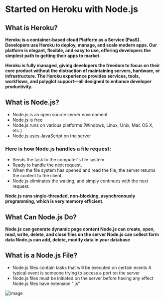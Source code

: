 # Started on Heroku with Node.js

## What is Heroku?
**Heroku is a container-based cloud Platform as a Service (PaaS). Developers use Heroku to deploy, manage, and scale modern apps.
Our platform is elegant, flexible, and easy to use, offering developers the simplest path to getting their apps to market.**

**Heroku is fully managed, giving developers the freedom to focus on their core product without the distraction of maintaining servers, 
hardware, or infrastructure. The Heroku experience provides services, tools, workflows, and polyglot support—all designed to enhance
developer productivity.**

## What is Node.js?
* Node.js is an open source server environment
* Node.js is free
* Node.js runs on various platforms (Windows, Linux, Unix, Mac OS X, etc.)
* Node.js uses JavaScript on the server

### Here is how Node.js handles a file request:

* Sends the task to the computer's file system.
* Ready to handle the next request.
* When the file system has opened and read the file, the server returns the content to the client.
* Node.js eliminates the waiting, and simply continues with the next request.

**Node.js runs single-threaded, non-blocking, asynchronously programming, which is very memory efficient.**

## What Can Node.js Do?
**Node.js can generate dynamic page content Node.js can create, open, read, write, delete, and close files on the server
Node.js can collect form data Node.js can add, delete, modify data in your database**

## What is a Node.js File?
* Node.js files contain tasks that will be executed on certain events A typical event is someone trying to access a port on the server
* Node.js files must be initiated on the server before having any effect Node.js files have extension ".js"



![image](https://scotch-res.cloudinary.com/image/upload/w_1050,q_auto:good,f_auto/media/https://scotch.io/wp-content/uploads/2014/10/deploy-node-to-heroku.jpg)
